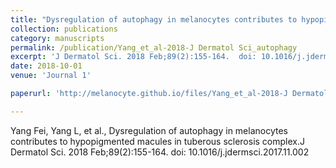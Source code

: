 ```yaml
---
title: "Dysregulation of autophagy in melanocytes contributes to hypopigmented macules in tuberous sclerosis complex"
collection: publications
category: manuscripts
permalink: /publication/Yang_et_al-2018-J Dermatol Sci_autophagy
excerpt: 'J Dermatol Sci. 2018 Feb;89(2):155-164.  doi: 10.1016/j.jdermsci.2017.11.002'
date: 2018-10-01
venue: 'Journal 1'

paperurl: 'http://melanocyte.github.io/files/Yang_et_al-2018-J Dermatol Sci_autophagy.pdf'

---
```

Yang Fei, Yang L, et al., Dysregulation of autophagy in melanocytes contributes to hypopigmented macules in tuberous sclerosis complex.J Dermatol Sci. 2018 Feb;89(2):155-164.  doi: 10.1016/j.jdermsci.2017.11.002